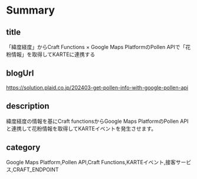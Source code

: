 # Summary

## title

「緯度経度」からCraft Functions × Google Maps PlatformのPollen APIで「花粉情報」を取得してKARTEに連携する

## blogUrl

https://solution.plaid.co.jp/202403-get-pollen-info-with-google-pollen-api

## description

緯度経度の情報を基にCraft functionsからGoogle Maps PlatformのPollen APIと連携して花粉情報を取得してKARTEイベントを発生させます。

## category

Google Maps Platform,Pollen API,Craft Functions,KARTEイベント,接客サービス,CRAFT_ENDPOINT